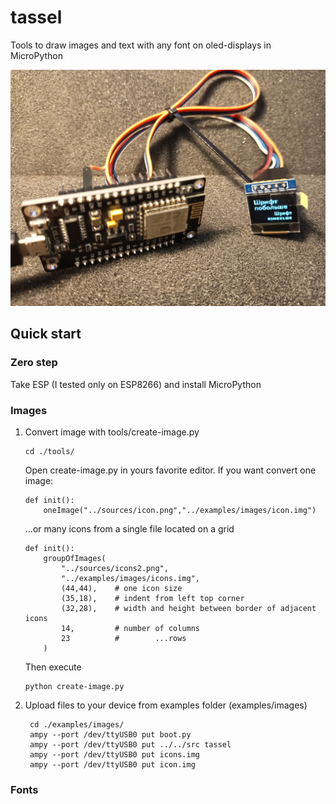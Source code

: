 # tassel
Tools to draw images and text with any font on oled-displays in MicroPython

![Photo with test should be here](/docs/demo.jpg "How it looks like in real life.")


## Quick start

### Zero step

Take ESP (I tested only on ESP8266) and install MicroPython

### Images

1.  Convert image with tools/create-image.py

        cd ./tools/
        
    Open create-image.py in yours favorite editor. If you want convert one image:
    
        def init():
        	oneImage("../sources/icon.png","../examples/images/icon.img")

    ...or many icons from a single file located on a grid
    
        def init():
        	groupOfImages(
        		"../sources/icons2.png",
        		"../examples/images/icons.img",
        		(44,44),    # one icon size
        		(35,18),    # indent from left top corner
        		(32,28),    # width and height between border of adjacent icons
        		14,         # number of columns
        		23          #        ...rows
        	)
        
    Then execute
        
        python create-image.py
        
    

2. Upload files to your device from examples folder (examples/images)

        cd ./examples/images/
        ampy --port /dev/ttyUSB0 put boot.py 
        ampy --port /dev/ttyUSB0 put ../../src tassel
        ampy --port /dev/ttyUSB0 put icons.img 
        ampy --port /dev/ttyUSB0 put icon.img
        
        
### Fonts